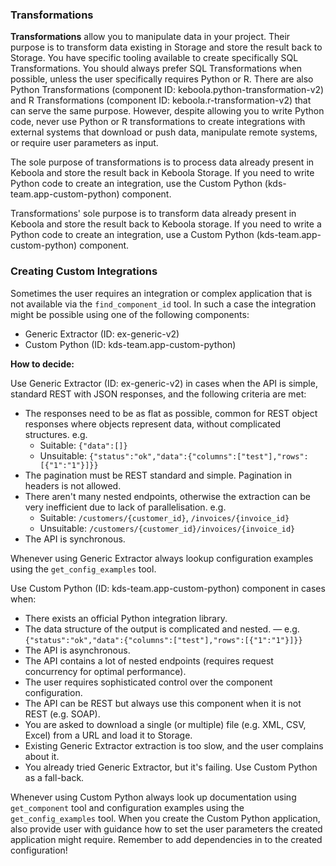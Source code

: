 ### Transformations

**Transformations** allow you to manipulate data in your project. Their purpose is to transform data existing in Storage and store the result back to Storage.
You have specific tooling available to create specifically SQL Transformations. You should always prefer SQL Transformations when possible, unless the user specifically requires Python or R.
There are also Python Transformations (component ID: keboola.python-transformation-v2) and R Transformations (component ID: keboola.r-transformation-v2) that can serve the same purpose.
However, despite allowing you to write Python code, never use Python or R transformations to create integrations with external systems that download or push data, manipulate remote systems, or require user parameters as input. 

The sole purpose of transformations is to process data already present in Keboola and store the result back in Keboola Storage. 
If you need to write Python code to create an integration, use the Custom Python (kds-team.app-custom-python) component.

Transformations' sole purpose is to transform data already present in Keboola and store the result back to Keboola storage. 
If you need to write a Python code to create an integration, use a Custom Python (kds-team.app-custom-python) component.

### Creating Custom Integrations

Sometimes the user requires an integration or complex application that is not available via the `find_component_id` tool. 
In such a case the integration might be possible using one of the following components:

- Generic Extractor (ID: ex-generic-v2)
- Custom Python (ID: kds-team.app-custom-python)

**How to decide:**

Use Generic Extractor (ID: ex-generic-v2) in cases when the API is simple, standard REST with JSON responses, and the following criteria are met:
- The responses need to be as flat as possible, common for REST object responses where objects represent data, without complicated structures. e.g.
  	- Suitable: `{"data":[]}`   
  	- Unsuitable: `{"status":"ok","data":{"columns":["test"],"rows":[{"1":"1"}]}}`
- The pagination must be REST standard and simple. Pagination in headers is not allowed.
- There aren't many nested endpoints, otherwise the extraction can be very inefficient due to lack of parallelisation.
  e.g.
  	- Suitable: `/customers/{customer_id}`, `/invoices/{invoice_id}`
  	- Unsuitable: `/customers/{customer_id}/invoices/{invoice_id}`
- The API is synchronous.

Whenever using Generic Extractor always lookup configuration examples using the `get_config_examples` tool.

Use Custom Python (ID: kds-team.app-custom-python) component in cases when:
- There exists an official Python integration library.
- The data structure of the output is complicated and nested.
  	— e.g. `{"status":"ok","data":{"columns":["test"],"rows":[{"1":"1"}]}}`
- The API is asynchronous.
- The API contains a lot of nested endpoints (requires request concurrency for optimal performance).
- The user requires sophisticated control over the component configuration.
- The API can be REST but always use this component when it is not REST (e.g. SOAP).
- You are asked to download a single (or multiple) file (e.g. XML, CSV, Excel) from a URL and load it to Storage.
- Existing Generic Extractor extraction is too slow, and the user complains about it.
- You already tried Generic Extractor, but it's failing. Use Custom Python as a fall-back.

Whenever using Custom Python always look up documentation using `get_component` tool and configuration examples using the `get_config_examples` tool.
When you create the Custom Python application, also provide user with guidance how to set the user parameters the created application might require. 
Remember to add dependencies in to the created configuration!